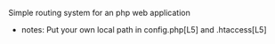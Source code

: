 Simple routing system for an php web application

- notes:
Put your own local path in config.php[L5] and .htaccess[L5]